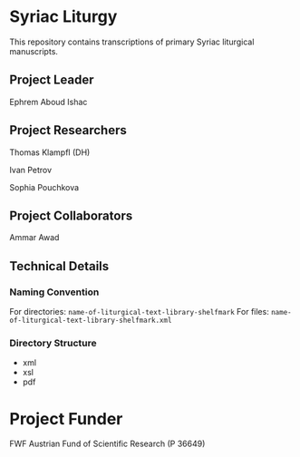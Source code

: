 # Syriac Liturgy
This repository contains transcriptions of primary Syriac liturgical manuscripts.
## Project Leader
Ephrem Aboud Ishac
## Project Researchers
Thomas Klampfl (DH)

Ivan Petrov

Sophia Pouchkova
## Project Collaborators
Ammar Awad
## Technical Details
### Naming Convention
For directories: ```name-of-liturgical-text-library-shelfmark```
For files: ```name-of-liturgical-text-library-shelfmark.xml```
### Directory Structure
- xml
- xsl
- pdf
# Project Funder
FWF Austrian Fund of Scientific Research (P 36649)
